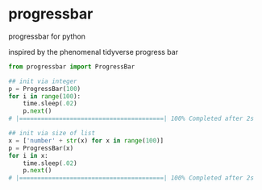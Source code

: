# progressbar
progressbar for python

inspired by the phenomenal tidyverse progress bar

```python
from progressbar import ProgressBar

## init via integer
p = ProgressBar(100)
for i in range(100):
    time.sleep(.02)
    p.next()
# |========================================| 100% Completed after 2s

## init via size of list
x = ['number' + str(x) for x in range(100)]
p = ProgressBar(x)
for i in x:
    time.sleep(.02)
    p.next()
# |========================================| 100% Completed after 2s
```

